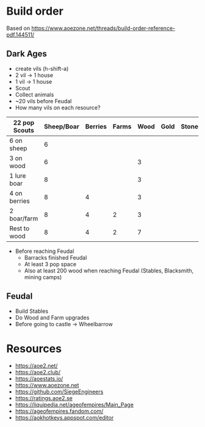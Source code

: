 # Build order

Based on https://www.aoezone.net/threads/build-order-reference-pdf.144511/

## Dark Ages

 * create vils (h-shift-a)
 * 2 vil -> 1 house
 * 1 vil -> 1 house
 * Scout
 * Collect animals
 * ~20 vils before Feudal
 * How many vils on each resource?

 |22 pop Scouts|Sheep/Boar|Berries|Farms|Wood|Gold|Stone|Pop Count|
 |-------------|----------|-------|-----|----|----|-----|---------|
 | 6 on sheep  |    6     |       |     |    |    |     |    7    |
 | 3 on wood   |    6     |       |     |  3 |    |     |   10    |
 | 1 lure boar |    8     |       |     |  3 |    |     |   12    |
 | 4 on berries|    8     |   4   |     |  3 |    |     |   16    |
 | 2 boar/farm |    8     |   4   |  2  |  3 |    |     |   18    |
 | Rest to wood|    8     |   4   |  2  |  7 |    |     |   22    |

 * Before reaching Feudal
    * Barracks finished Feudal
    * At least 3 pop space
    * Also at least 200 wood when reaching Feudal (Stables, Blacksmith, mining
      camps)

## Feudal

 * Build Stables
 * Do Wood and Farm upgrades
 * Before going to castle -> Wheelbarrow


# Resources

 * https://aoe2.net/
 * https://aoe2.club/
 * https://aoestats.io/
 * https://www.aoezone.net
 * https://github.com/SiegeEngineers
 * https://ratings.aoe2.se
 * https://liquipedia.net/ageofempires/Main_Page
 * https://ageofempires.fandom.com/
 * https://aokhotkeys.appspot.com/editor

